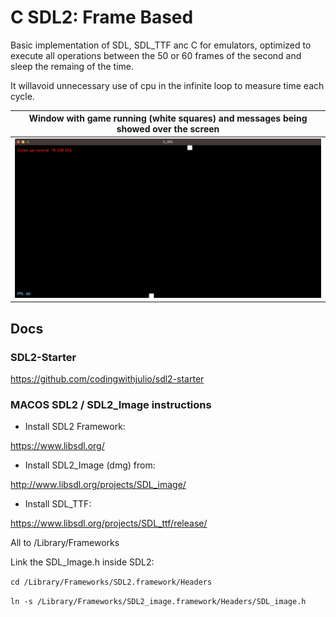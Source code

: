 # C SDL2: Frame Based

Basic implementation of SDL, SDL_TTF anc C for emulators, optimized to execute all operations between the 50 or 60 frames of the second and sleep the remaing of the time.

It willavoid unnecessary use of cpu in the infinite loop to measure time each cycle.

**Window with game running (white squares) and messages being showed over the screen** |
:-------------------------:|
<img alt="C_SDL_TTF" src="https://github.com/cassianoperin/C_SDL/blob/main/src/Images/C_SDL_TTF.png">  |

## Docs

### SDL2-Starter

https://github.com/codingwithjulio/sdl2-starter

### MACOS SDL2 / SDL2_Image instructions

- Install SDL2 Framework:

https://www.libsdl.org/

- Install SDL2_Image (dmg) from:

http://www.libsdl.org/projects/SDL_image/

- Install SDL_TTF:

https://www.libsdl.org/projects/SDL_ttf/release/


All to /Library/Frameworks

Link the SDL_Image.h inside SDL2:

`cd /Library/Frameworks/SDL2.framework/Headers`

`ln -s /Library/Frameworks/SDL2_image.framework/Headers/SDL_image.h`
